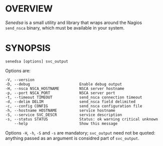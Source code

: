 # OVERVIEW

*Senedsa* is a small utility and library that wraps around the Nagios `send_nsca` binary, which must be available in your system.

# SYNOPSIS

    senedsa [options] svc_output

Options are:

    -V, --version
    -D, --debug                      Enable debug output
    -H, --nsca NSCA_HOSTNAME         NSCA server hostname
    -p, --port NSCA_PORT             NSCA server port
    -t, --timeout TIMEOUT            send_nsca connection timeout
    -d, --delim DELIM                send_nsca field delimited
    -c, --config CONFIG              send_nsca configuration file
    -h, --hostname HOSTNAME          service hostname
    -S, --service SVC_DESCR          service description
    -s, --status STATUS              Status: ok warning critical unknown
        --help                       Show this message
 
Options `-H`, `-h`, `-S` and `-s` are mandatory; `svc_output` need not be quoted: anything passed as an argument is considred part of `svc_output`.
